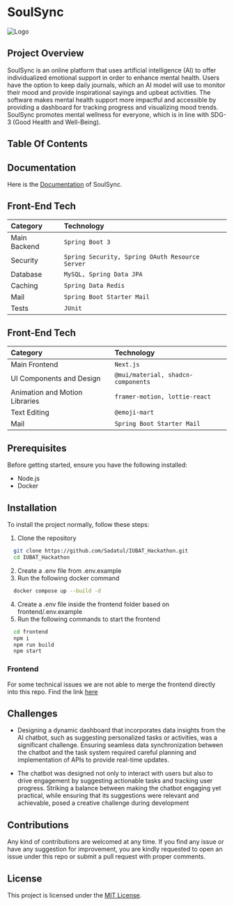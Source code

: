 
# SoulSync
![Logo](https://i.imgur.com/aXi9WDC.png)












## Project Overview 

SoulSync is an online platform that uses artificial intelligence (AI) to offer individualized emotional support in order to enhance mental health. Users have the option to keep daily journals, which an AI model will use to monitor their mood and provide inspirational sayings and upbeat activities. The software makes mental health support more impactful and accessible by providing a dashboard for tracking progress and visualizing mood trends. SoulSync promotes mental wellness for everyone, which is in line with SDG-3 (Good Health and Well-Being).




## Table Of Contents



## Documentation

Here is the [Documentation](https://www.canva.com/design/DAGYatY50Qg/Hn6c7RtnoLZnS3QhUDXCgQ/view?utm_content=DAGYatY50Qg&utm_campaign=designshare&utm_medium=link&utm_source=editor) of SoulSync.


## Front-End Tech


| Category | Technology     | 
| :-------- | :------- | 
| Main Backend | `Spring Boot 3` |
| Security | `Spring Security, Spring OAuth Resource Server` |
| Database | `MySQL, Spring Data JPA` |
| Caching | `Spring Data Redis` |
| Mail | `Spring Boot Starter Mail` | 
| Tests | `JUnit` |


## Front-End Tech

| Category | Technology     | 
| :-------- | :------- | 
| Main Frontend | `Next.js` |
| UI Components and Design | `@mui/material, shadcn-components` |
| Animation and Motion Libraries | `framer-motion, lottie-react` |
| Text Editing | `@emoji-mart` |
| Mail | `Spring Boot Starter Mail` | 

## Prerequisites

Before getting started, ensure you have the following installed: 
- Node.js 
- Docker 
## Installation

To install the project  normally, follow these steps: 

1. Clone the repository
    
    

```bash
  git clone https://github.com/Sadatul/IUBAT_Hackathon.git
  cd IUBAT_Hackathon
```

2. Create a .env file from .env.example 
3. Run the following docker command

```bash
  docker compose up --build -d 
```

4. Create a .env file inside the frontend folder based on frontend/.env.example 
5. Run the following commands to start the frontend

```bash
  cd frontend 
  npm i 
  npm run build 
  npm start 
```
### Frontend
For some technical issues we are not able to merge the frontend directly into this repo. Find the link [here](https://github.com/hasnainadil/soul-sync-frontend/tree/main)
## Challenges

- Designing a dynamic dashboard that incorporates data insights from the AI chatbot, such as suggesting personalized tasks or activities, was a significant challenge. Ensuring seamless data synchronization between the chatbot and the task system required careful planning and implementation of APIs to provide real-time updates.

- The chatbot was designed not only to interact with users but also to drive engagement by suggesting actionable tasks and tracking user progress. Striking a balance between making the chatbot engaging yet practical, while ensuring that its suggestions were relevant and achievable, posed a creative challenge during development
## Contributions

Any kind of contributions are welcomed at any time. If you find any issue or have any suggestion for improvement, you are kindly requested to open an issue under this repo or submit a pull request with proper comments. 


## License

This project is licensed under the [MIT License](https://choosealicense.com/licenses/mit/).

